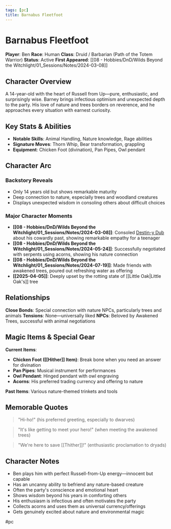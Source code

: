 ```yaml
---
tags: [pc]
title: Barnabus Fleetfoot
---
```


# Barnabus Fleetfoot

**Player**: Ben
**Race**: Human
**Class**: Druid / Barbarian (Path of the Totem Warrior)
**Status**: Active
**First Appeared**: [[08 - Hobbies/DnD/Wilds Beyond the Witchlight/01_Sessions/Notes/2024-03-08]]

## Character Overview

A 14-year-old with the heart of Russell from Up—pure, enthusiastic, and surprisingly wise. Barney brings infectious optimism and unexpected depth to the party. His love of nature and trees borders on reverence, and he approaches every situation with earnest curiosity.

## Key Stats & Abilities

- **Notable Skills**: Animal Handling, Nature knowledge, Rage abilities
- **Signature Moves**: Thorn Whip, Bear transformation, grappling
- **Equipment**: Chicken Foot (divination), Pan Pipes, Owl pendant

## Character Arc

### Backstory Reveals

- Only 14 years old but shows remarkable maturity
- Deep connection to nature, especially trees and woodland creatures
- Displays unexpected wisdom in consoling others about difficult choices

### Major Character Moments

- **[[08 - Hobbies/DnD/Wilds Beyond the Witchlight/01_Sessions/Notes/2024-03-08]]**: Consoled [Destin-y Dub](Destin-y%20Dub.md) about his cowardly past, showing remarkable empathy for a teenager
- **[[08 - Hobbies/DnD/Wilds Beyond the Witchlight/01_Sessions/Notes/2024-05-24]]**: Successfully negotiated with serpents using acorns, showing his nature connection
- **[[08 - Hobbies/DnD/Wilds Beyond the Witchlight/01_Sessions/Notes/2024-07-19]]**: Made friends with awakened trees, poured out refreshing water as offering
- **[[2025-04-05]]**: Deeply upset by the rotting state of [[Little Oak|Little Oak's]] tree

## Relationships

**Close Bonds**: Special connection with nature NPCs, particularly trees and animals
**Tensions**: None—universally liked
**NPCs**: Beloved by Awakened Trees, successful with animal negotiations

## Magic Items & Special Gear

**Current Items**:
- **Chicken Foot ([[Hither]] Item)**: Break bone when you need an answer for divination
- **Pan Pipes**: Musical instrument for performances
- **Owl Pendant**: Hinged pendant with owl engraving
- **Acorns**: His preferred trading currency and offering to nature

**Past Items**: Various nature-themed trinkets and tools

## Memorable Quotes

> "Hi-ho!" (his preferred greeting, especially to dwarves)

> "It's like getting to meet your hero!" (when meeting the awakened trees)

> "We're here to save [[Thither]]!" (enthusiastic proclamation to dryads)

## Character Notes

- Ben plays him with perfect Russell-from-Up energy—innocent but capable
- Has an uncanny ability to befriend any nature-based creature
- Often the party's conscience and emotional heart
- Shows wisdom beyond his years in comforting others
- His enthusiasm is infectious and often motivates the party
- Collects acorns and uses them as universal currency/offerings
- Gets genuinely excited about nature and environmental magic

#pc
